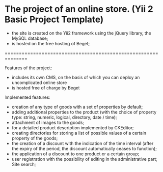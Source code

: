 The project of an online store. (Yii 2 Basic Project Template)
==============================================================

- the site is created on the Yii2 framework using the jQuery library, the MySQL database;
- is hosted on the free hosting of Beget;

==============================================================

Features of the project:
- includes its own CMS, on the basis of which you can deploy an uncomplicated online store
- is hosted free of charge by Beget

Implemented features:

- creation of any type of goods with a set of properties by default;
- adding additional properties to the product (with the choice of property type: string, numeric, logical, directory, date / time);
- attachment of images to the goods;
- for a detailed product description implemented by CKEditor;
- creating directories for storing a list of possible values ​​of a certain property of the goods;
- the creation of a discount with the indication of the time interval (after the expiry of the period, the discount automatically ceases to function);
- the application of a discount to one product or a certain group;
- user registration with the possibility of editing in the administrative part;
Site search;